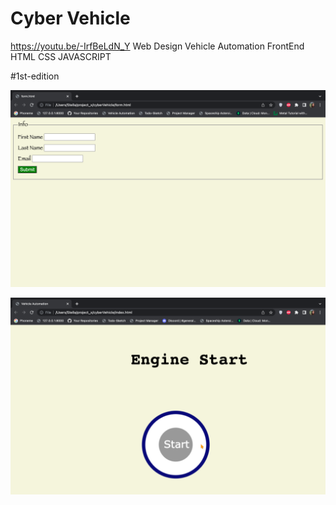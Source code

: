 # Cyber Vehicle

https://youtu.be/-IrfBeLdN_Y  Web Design Vehicle Automation FrontEnd HTML CSS JAVASCRIPT

#1st-edition

![1st-edition-1](https://github.com/stella-vir/cyberVehicle/blob/main/screenshots/Screen%20Shot%202022-09-25%20at%2008.36.33.png)

![1st-edition](https://github.com/stella-vir/cyberVehicle/blob/main/screenshots/Screen%20Shot%202022-09-22%20at%2019.39.53.png)

